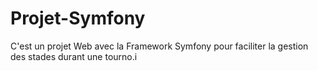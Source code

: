 # Projet-Symfony
C'est un projet Web avec la Framework Symfony pour faciliter la gestion des stades durant une tourno.i
